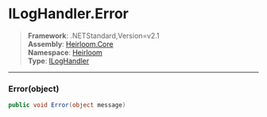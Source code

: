 # ILogHandler.Error

> **Framework**: .NETStandard,Version=v2.1  
> **Assembly**: [Heirloom.Core][0]  
> **Namespace**: [Heirloom][0]  
> **Type**: [ILogHandler][1]

--------------------------------------------------------------------------------

### Error(object)

```cs
public void Error(object message)
```

[0]: ../Heirloom.Core.md
[1]: Heirloom.ILogHandler.md
